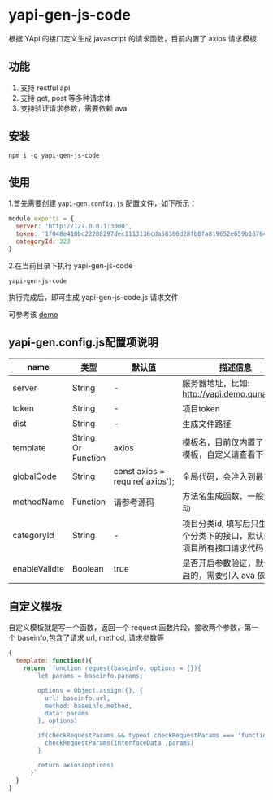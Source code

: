 # yapi-gen-js-code

根据 YApi 的接口定义生成 javascript 的请求函数，目前内置了 axios 请求模板

## 功能
1. 支持 restful api
2. 支持 get, post 等多种请求体
3. 支持验证请求参数，需要依赖 ava 

## 安装

```
npm i -g yapi-gen-js-code

```

## 使用

1.首先需要创建 `yapi-gen.config.js` 配置文件，如下所示：

```js
module.exports = {
  server: 'http://127.0.0.1:3000',
  token: '1f048e410bc22208297dec1113136cda58306d28fb0fa819652e659b16764be6',
  categoryId: 323
}

```

2.在当前目录下执行 yapi-gen-js-code

```
yapi-gen-js-code
```

执行完成后，即可生成 yapi-gen-js-code.js 请求文件

可参考该 [demo](https://github.com/hellosean1025/yapi-gen-js-code/blob/master/demo/yapi-gen-js-code.js)

## yapi-gen.config.js配置项说明

| name | 类型 | 默认值 | 描述信息 |  
| ---- | --- | --- | ---- | 
| server | String | - | 服务器地址，比如: http://yapi.demo.qunar.com | 
| token | String | - | 项目token |  
| dist | String | - | 生成文件路径 |  
| template | String Or Function | axios | 模板名，目前仅内置了 axios 模板，自定义请查看下面文档 | 
| globalCode | String |const axios = require('axios'); | 全局代码，会注入到最前面 |  
| methodName | Function | 请参考源码 | 方法名生成函数，一般无需改动 |
| categoryId | String | - | 项目分类id, 填写后只生成某个分类下的接口，默认生成该项目所有接口请求代码 | 
| enableValidte | Boolean | true| 是否开启参数验证，默认是开启的，需要引入 ava 依赖|


## 自定义模板

自定义模板就是写一个函数，返回一个 request 函数片段，接收两个参数，第一个 baseinfo,包含了请求 url, method, 请求参数等

```js
{
  template: function(){
    return `function request(baseinfo, options = {}){
        let params = baseinfo.params;

        options = Object.assign({}, {
          url: baseinfo.url,
          method: baseinfo.method,
          data: params
        }, options)

        if(checkRequestParams && typeof checkRequestParams === 'function'){
          checkRequestParams(interfaceData ,params)
        }

        return axios(options)
      }`
  }
}


```
